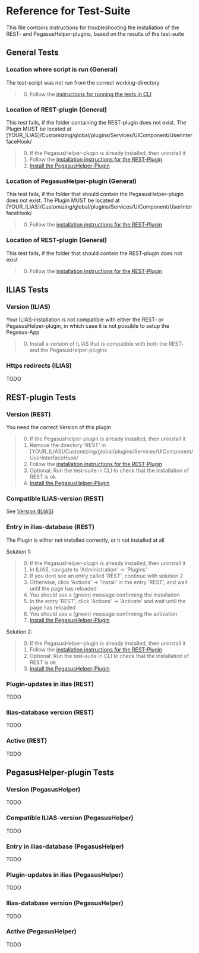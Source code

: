 # Reference for Test-Suite

This file contains instructions for troubleshooting the installation of the REST- and PegasusHelper-plugins, based on the results of the test-suite

## General Tests

### Location where script is run (General)

The test-script was not run from the correct working-directory

> 0. Follow the [instructions for running the tests in CLI](../README.md/#testing)

### Location of REST-plugin (General)

This test fails, if the folder containing the REST-plugin does not exist. The Plugin MUST be located at [YOUR_ILIAS]/Customizing/global/plugins/Services/UIComponent/UserInterfaceHook/

> 0. If the PegasusHelper-plugin is already installed, then uninstall it
> 0. Follow the [installation instructions for the REST-Plugin](../README.md/#1-install-restplugin)
> 0. [Install the PegasusHelper-Plugin](../README.md/#2-install-pegaushelper)

### Location of PegasusHelper-plugin (General)

This test fails, if the folder that should contain the PegasusHelper-plugin does not exist. The Plugin MUST be located at [YOUR_ILIAS]/Customizing/global/plugins/Services/UIComponent/UserInterfaceHook/

> 0. Follow the [installation instructions for the REST-Plugin](../README.md/#1-install-restplugin)

### Location of REST-plugin (General)

This test fails, if the folder that should contain the REST-plugin does not exist

> 0. Follow the [installation instructions for the REST-Plugin](../README.md/#1-install-restplugin)


## ILIAS Tests

### Version (ILIAS)

Your ILIAS-installation is not compatible with either the REST- or PegasusHelper-plugin, in which case it is not possible to setup the Pegasus-App

> 0. Install a version of ILIAS that is compatible with both the REST- and the PegasusHelper-plugins

### Https redirects (ILIAS)

TODO

## REST-plugin Tests

### Version (REST)

You need the correct Version of this plugin

> 0. If the PegasusHelper-plugin is already installed, then uninstall it
> 0. Remove the directory 'REST' in [YOUR_ILIAS]/Customizing/global/plugins/Services/UIComponent/UserInterfaceHook/
> 0. Follow the [installation instructions for the REST-Plugin](../README.md/#1-install-restplugin)
> 0. Optional: Run the test-suite in CLI to check that the installation of REST is ok
> 0. [Install the PegasusHelper-Plugin](../README.md/#2-install-pegaushelper)

### Compatible ILIAS-version (REST)

See [Version (ILIAS)](#version-ilias)

### Entry in ilias-database (REST)

The Plugin is either not installed correctly, or it not installed at all

Solution 1:

> 0. If the PegasusHelper-plugin is already installed, then uninstall it
> 0. In ILIAS, navigate to 'Administration' -> 'Plugins'
> 0. If you dont see an entry called 'REST', continue with solution 2
> 0. Otherwise, click 'Actions' -> 'Install' in the entry 'REST', and wait until the page has reloaded
> 0. You should see a (green) message confirming the installation
> 0. In the entry 'REST', click 'Actions' -> 'Activate' and wait until the page has reloaded
> 0. You should see a (green) message confirming the activation
> 0. [Install the PegasusHelper-Plugin](../README.md/#2-install-pegaushelper)

Solution 2:

> 0. If the PegasusHelper-plugin is already installed, then uninstall it
> 0. Follow the [installation instructions for the REST-Plugin](../README.md/#1-install-restplugin)
> 0. Optional: Run the test-suite in CLI to check that the installation of REST is ok
> 0. [Install the PegasusHelper-Plugin](../README.md/#2-install-pegaushelper)

### Plugin-updates in ilias (REST)

TODO

### Ilias-database version (REST)

TODO

### Active (REST)

TODO

## PegasusHelper-plugin Tests

### Version (PegasusHelper)

TODO

### Compatible ILIAS-version (PegasusHelper)

TODO

### Entry in ilias-database (PegasusHelper)

TODO

### Plugin-updates in ilias (PegasusHelper)

TODO

### Ilias-database version (PegasusHelper)

TODO

### Active (PegasusHelper)

TODO